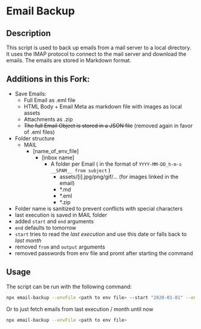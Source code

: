 # Email Backup

## Description

This script is used to back up emails from a mail server to a local directory.
It uses the IMAP protocol to connect to the mail server and download the emails. The emails are stored in Markdown
format.

## Additions in this Fork:
- Save Emails:
  - Full Email as .eml file
  - HTML Body + Email Meta as markdown file with images as local assets
  - Attachments as .zip
  - ~~The full Email Object is stored in a JSON file~~ (removed again in favor of .eml files)
- Folder structure
  - MAIL
    - [name_of_env_file]
      - [inbox name]
        - A folder per Email ( in the format of `YYYY-MM-DD_h-m-s __SPAM__ from subject` )
          - assets/[i].jpg/png/gif/... (for images linked in the email)
          - *.md
          - *.eml
          - *.zip
- Folder name is sanitized to prevent conflicts with special characters
- last execution is saved in MAIL folder
- added `start` and `end` arguments
- `end` defaults to tomorrow
- `start` tries to read the *last execution* and use this date or falls back to *last month*
- removed `from` and `output` arguments
- removed passwords from env file and promt after starting the command

## Usage

The script can be run with the following command:

```bash
npx email-backup --envFile <path to env file> --start "2020-01-01" --end "2023-01-02"
```

Or to just fetch emails from last execution / month until now
```bash
npx email-backup --envFile <path to env file>
```

